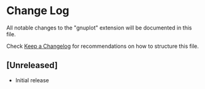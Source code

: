 # Change Log
All notable changes to the "gnuplot" extension will be documented in this file.

Check [Keep a Changelog](http://keepachangelog.com/) for recommendations on how to structure this file.

## [Unreleased]
- Initial release